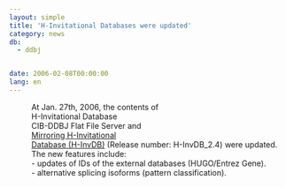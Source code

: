 ```yaml
---
layout: simple
title: 'H-Invitational Databases were updated'
category: news
db:
  - ddbj


date: 2006-02-08T00:00:00
lang: en
---
```


<dd>At Jan. 27th, 2006, the contents of<br> H-Invitational Database<br> CIB-DDBJ Flat File Server and<br> <a href="/whatsnew/whatsnew2009-e.html#091208">Mirroring H-Invitational<br> Database (H-InvDB)</a> (Release number: H-InvDB_2.4) were updated.
<dd>The new features include:
<dd>- updates of IDs of the external databases (HUGO/Entrez Gene).
<dd>- alternative splicing isoforms (pattern classification).</dd>
</dd>
</dd>
</dd>
